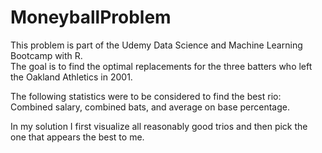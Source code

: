 # MoneyballProblem

This problem is part of the Udemy Data Science and Machine Learning Bootcamp with R.<br>
The goal is to find the optimal replacements for the three batters who left the Oakland Athletics in 2001.

The following statistics were to be considered to find the best rio: Combined salary, combined bats, and average on base percentage.

In my solution I first visualize all reasonably good trios and then pick the one that appears the best to me.

